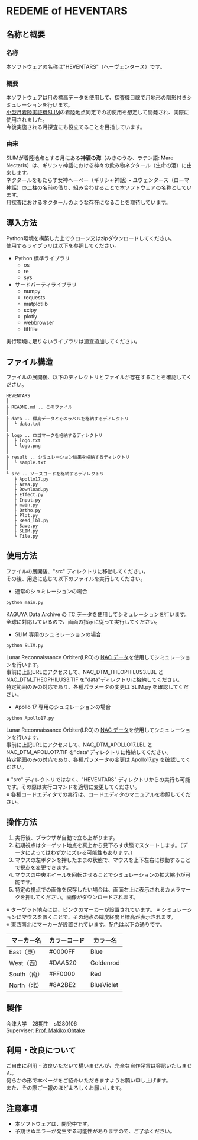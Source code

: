# REDEME of HEVENTARS

## 名称と概要
### 名称
本ソフトウェアの名称は"HEVENTARS"（ヘーヴェンタース）です。<br>

### 概要
本ソフトウェアは月の標高データを使用して、探査機目線で月地形の陰影付きシミュレーションを行います。<br>
[小型月着陸実証機SLIM](https://www.isas.jaxa.jp/home/slim/SLIM/index.html)の着陸地点同定での初使用を想定して開発され、実際に使用されました。<br>
今後実施される月探査にも役立てることを目指しています。<br>

### 由来
SLIMが着陸地点とする月にある**神酒の海**（みきのうみ、ラテン語: Mare Nectaris）は、ギリシャ神話における神々の飲み物ネクタール（生命の酒）に由来します。<br>
ネクタールをもたらす女神ヘーベー（ギリシャ神話）・ユウェンタース（ローマ神話）の二柱の名前の借り、組み合わせることで本ソフトウェアの名称としています。<br>
月探査におけるネクタールのような存在になることを期待しています。<br>

## 導入方法
Python環境を構築した上でクローン又はzipダウンロードしてください。<br>
使用するライブラリは以下を参照してください。<br>

- Python 標準ライブラリ
  - os
  - re
  - sys
- サードパーティライブラリ
  - numpy
  - requests
  - matplotlib
  - scipy
  - plotly
  - webbrowser
  - tifffile

実行環境に足りないライブラリは適宜追加してください。<br>

## ファイル構造
ファイルの展開後、以下のディレクトリとファイルが存在することを確認してください。<br>

```
HEVENTARS
│
├ README.md .. このファイル
│
├ data .. 標高データとそのラベルを格納するディレクトリ
│  └ data.txt
│
├ logo .. ロゴマークを格納するディレクトリ
│  ├ logo.txt
│  └ logo.png
│
├ result .. シミュレーション結果を格納するディレクトリ
│  └ sample.txt
│
└ src .. ソースコードを格納するディレクトリ
   ├ Apollo17.py
   ├ Area.py
   ├ Download.py
   ├ Effect.py
   ├ Input.py
   ├ main.py
   ├ Ortho.py
   ├ Plot.py
   ├ Read_lbl.py
   ├ Save.py
   ├ SLIM.py
   └ Tile.py
```

## 使用方法
ファイルの展開後、"src" ディレクトリに移動してください。<br>
その後、用途に応じて以下のファイルを実行してください。

- 通常のシュミレーションの場合
```
python main.py
```
KAGUYA Data Archive の [TC データ](https://data.darts.isas.jaxa.jp/pub/pds3/sln-l-tc-5-dtm-map-seamless-v2.0/)を使用してシミュレーションを行います。<br>
全球に対応しているので、画面の指示に従って実行してください。<br>

- SLIM 専用のシュミレーションの場合
```
python SLIM.py
```
Lunar Reconnaissance Orbiter(LRO)の [NAC データ](https://pds.lroc.asu.edu/data/LRO-L-LROC-5-RDR-V1.0/LROLRC_2001/DATA/SDP/NAC_DTM/THEOPHILUS3/)を使用してシミュレーションを行います。<br>
事前に上記URLにアクセスして、NAC_DTM_THEOPHILUS3.LBL と NAC_DTM_THEOPHILUS3.TIF を"data"ディレクトリに格納してください。<br>
特定範囲のみの対応であり、各種パラメータの変更は SLIM.py を確認してください。<br>

- Apollo 17 専用のシュミレーションの場合
```
python Apollo17.py
```
Lunar Reconnaissance Orbiter(LRO)の [NAC データ](https://pds.lroc.asu.edu/data/LRO-L-LROC-5-RDR-V1.0/LROLRC_2001/DATA/SDP/NAC_DTM/APOLLO17/)を使用してシミュレーションを行います。<br>
事前に上記URLにアクセスして、NAC_DTM_APOLLO17.LBL と NAC_DTM_APOLLO17.TIF を"data"ディレクトリに格納してください。<br>
特定範囲のみの対応であり、各種パラメータの変更は Apollo17.py を確認してください。<br>

※ "src" ディレクトリではなく、"HEVENTARS" ディレクトリからの実行も可能です。その際は実行コマンドを適切に変更してください。<br>
※ 各種コードエディタでの実行は、コードエディタのマニュアルを参照してください。<br>

## 操作方法
1. 実行後、ブラウザが自動で立ち上がります。
2. 初期視点はターゲット地点を真上から見下ろす状態でスタートします。（データによってはわずかにズレる可能性もあります。）
3. マウスの左ボタンを押したままの状態で、マウスを上下左右に移動することで視点を変更できます。
4. マウスの中央ホイールを回転させることでシミュレーションの拡大縮小が可能です。
5. 特定の視点での画像を保存したい場合は、画面右上に表示されるカメラマークを押してください。画像がダウンロードされます。

※ ターゲット地点には、ピンクのマーカーが設置されています。
※ シミュレーションにマウスを置くことで、その地点の緯度経度と標高が表示されます。<br>
※ 東西南北にマーカーが設置されています。配色は以下の通りです。

| マーカー名 | カラーコード | カラー名 |
| ---- | ---- | ---- |
| East（東） | #0000FF | Blue |
| West（西） | #DAA520 | Goldenrod |
| South（南）| #FF0000 | Red |
| North（北）| #8A2BE2 | BlueViolet |

## 製作
会津大学　28期生　s1280106<br>
Superviser: [Prof. Makiko Ohtake](https://u-aizu.ac.jp/research/faculty/detail?cd=90131)<br>

## 利用・改良について
ご自由に利用・改良いただいて構いませんが、完全な自作発言は容認いたしません。<br>
何らかの形で本ページをご紹介いただきますようお願い申し上げます。<br>
また、その際ご一報のほどよろしくお願いします。<br>

## 注意事項
- 本ソフトウェアは、開発中です。
- 予期せぬエラーが発生する可能性がありますので、ご了承ください。
